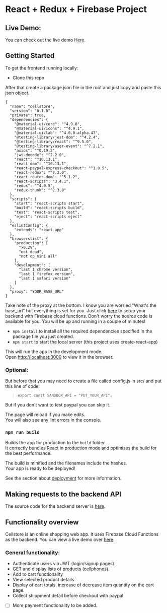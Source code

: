 # **React + Redux + Firebase Project**

## **Live Demo:**

You can check out the live demo [Here](https://cellstore-a0a6c.web.app/).

## **Getting Started**

To get the frontend running locally:

- Clone this repo

After that create a package.json file in the root and just copy and paste this json object.

```
{
  "name": "cellstore",
  "version": "0.1.0",
  "private": true,
  "dependencies": {
    "@material-ui/core": "^4.9.8",
    "@material-ui/icons": "^4.9.1",
    "@material-ui/lab": "^4.0.0-alpha.47",
    "@testing-library/jest-dom": "^4.2.4",
    "@testing-library/react": "^9.5.0",
    "@testing-library/user-event": "^7.2.1",
    "axios": "^0.19.2",
    "jwt-decode": "^2.2.0",
    "react": "^16.13.1",
    "react-dom": "^16.13.1",
    "react-paypal-express-checkout": "^1.0.5",
    "react-redux": "^7.2.0",
    "react-router-dom": "^5.1.2",
    "react-scripts": "3.4.1",
    "redux": "^4.0.5",
    "redux-thunk": "^2.3.0"
  },
  "scripts": {
    "start": "react-scripts start",
    "build": "react-scripts build",
    "test": "react-scripts test",
    "eject": "react-scripts eject"
  },
  "eslintConfig": {
    "extends": "react-app"
  },
  "browserslist": {
    "production": [
      ">0.2%",
      "not dead",
      "not op_mini all"
    ],
    "development": [
      "last 1 chrome version",
      "last 1 firefox version",
      "last 1 safari version"
    ]
  },
  "proxy": "YOUR_BASE_URL"
}
```

Take note of the proxy at the bottom. I know you are worried "What's the base_url" but everything is set for you. Just click [here](react-online-shop-backend) to setup your backend with Firebase cloud functions. Don't worry the source code is available for you. You will be up and running in a couple of minutes!

- `npm install` to install all the required dependencies specified in the package file you just created.
- `npm start` to start the local server (this project uses create-react-app)

This will run the app in the development mode.<br />
Open [http://localhost:3000](http://localhost:3000) to view it in the browser.

### Optional:

But before that you may need to create a file called config.js in src/ and put this line of code:

> `export const SANDBOX_API = "PUT_YOUR_API";`

But if you don't want to test paypal you can skip it.

The page will reload if you make edits.<br />
You will also see any lint errors in the console.

### `npm run build`

Builds the app for production to the `build` folder.<br />
It correctly bundles React in production mode and optimizes the build for the best performance.

The build is minified and the filenames include the hashes.<br />
Your app is ready to be deployed!

See the section about [deployment](https://facebook.github.io/create-react-app/docs/deployment) for more information.

## **Making requests to the backend API**

The source code for the backend server is [here](react-online-shop-backend).

## **Functionality overview**

Cellstore is an online shopping web app. It uses Firebase Cloud Functions as the backend. You can view a live demo over [here](https://cellstore-a0a6c.web.app/).

### **General functionality:**

- Authenticate users via JWT (login/signup pages).
- GET and display lists of products (cellphones).
- Add to cart functionality
- View selected product details
- Display of cart totals, increase of decrease item quantity on the cart page.
- Collect shippment detail before checkout with paypal.
- [ ] More payment functionality to be added.
